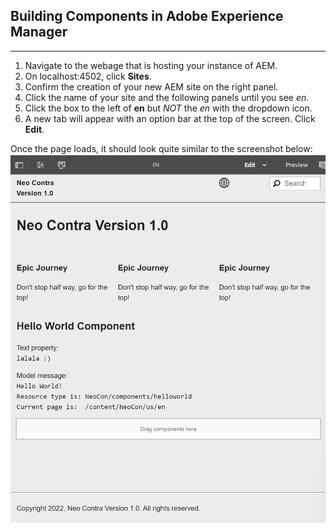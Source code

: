Building Components in Adobe Experience Manager
---
---

1. Navigate to the webage that is hosting your instance of AEM.
2. On localhost:4502, click **Sites**.
3. Confirm the creation of your new AEM site on the right panel.
4. Click the name of your site and the following panels until you see *en*.
5. Click the box to the left of **en** but *NOT* the *en* with the dropdown icon.
6. A new tab will appear with an option bar at the top of the screen. Click **Edit**.

Once the page loads, it should look quite similar to the screenshot below:
![Site](https://github.com/matthew-acn/aem_guide/blob/main/SIte.png)
